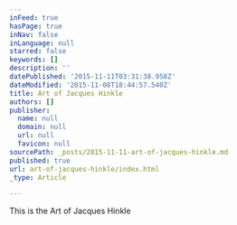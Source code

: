 ```yaml
---
inFeed: true
hasPage: true
inNav: false
inLanguage: null
starred: false
keywords: []
description: ''
datePublished: '2015-11-11T03:31:38.958Z'
dateModified: '2015-11-08T18:44:57.540Z'
title: Art of Jacques Hinkle
authors: []
publisher:
  name: null
  domain: null
  url: null
  favicon: null
sourcePath: _posts/2015-11-11-art-of-jacques-hinkle.md
published: true
url: art-of-jacques-hinkle/index.html
_type: Article

---
```

This is the Art of Jacques Hinkle